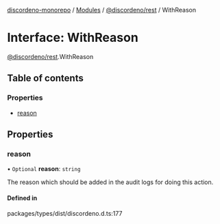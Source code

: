 [discordeno-monorepo](../README.md) / [Modules](../modules.md) / [@discordeno/rest](../modules/discordeno_rest.md) / WithReason

# Interface: WithReason

[@discordeno/rest](../modules/discordeno_rest.md).WithReason

## Table of contents

### Properties

- [reason](discordeno_rest.WithReason.md#reason)

## Properties

### reason

• `Optional` **reason**: `string`

The reason which should be added in the audit logs for doing this action.

#### Defined in

packages/types/dist/discordeno.d.ts:177
